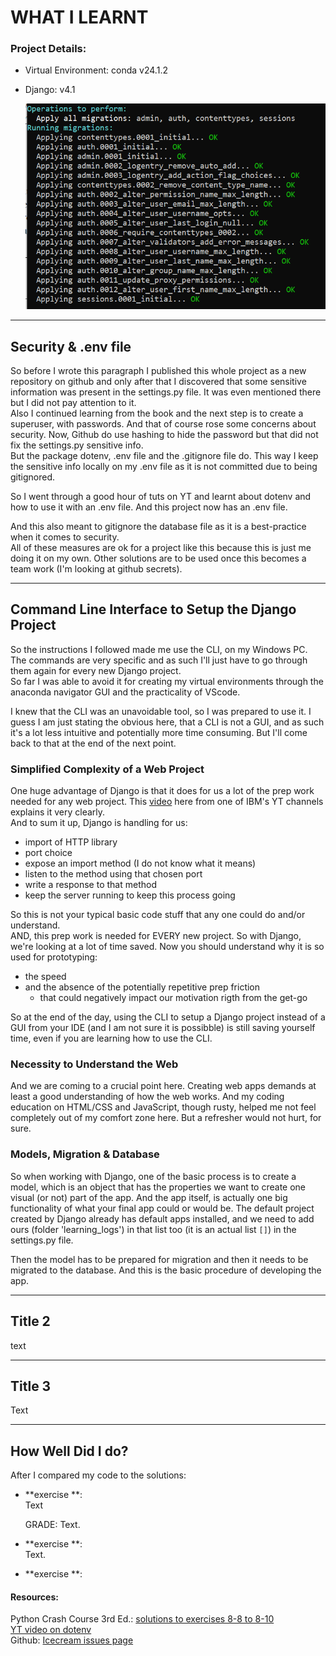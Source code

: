 
# WHAT I LEARNT

### Project Details:

- Virtual Environment: conda v24.1.2
- Django: v4.1  
  
  ![alt text](image.png)

---

## Security & .env file

So before I wrote this paragraph I published this whole project as a new repository on github and only after that I discovered that some sensitive information was present in the settings.py file. It was even mentioned there but I did not pay attention to it.  
Also I continued learning from the book and the next step is to create a superuser, with passwords. And that of course rose some concerns about security. Now, Github do use hashing to hide the password but that did not fix the settings.py sensitive info.  
But the package dotenv, .env file and the .gitignore file do. This way I keep the sensitive info locally on my .env file as it is not committed due to being gitignored. 

So I went through a good hour of tuts on YT and learnt about dotenv and how to use it with an .env file.  And this project now has an .env file. 

And this also meant to gitignore the database file as it is a best-practice when it comes to security.  
All of these measures are ok for a project like this because this is just me doing it on my own. Other solutions are to be used once this becomes a team work (I'm looking at github secrets). 

---

## Command Line Interface to Setup the Django Project

So the instructions I followed made me use the CLI, on my Windows PC. The commands are very specific and as such I'll just have to go through them again for every new Django project.  
So far I was able to avoid it for creating my virtual environments through the anaconda navigator GUI and the practicality of VScode.  

I knew that  the CLI was an unavoidable tool, so I was prepared to use it. I guess I am just stating the obvious here, that a CLI is not a GUI, and as such it's a lot less intuitive and potentially more time consuming. But I'll come back to that at the end of the next point.

### Simplified Complexity of a Web Project

One huge advantage of Django is that it does for us a lot of the prep work needed for any web project. This [video](https://youtu.be/t_p4ZyAYyaY?si=LncDxgfSIUhYuVij) here from one of IBM's YT channels explains it very clearly.  
And to sum it up, Django is handling for us: 
- import of HTTP library
- port choice
- expose an import method (I do not know what it means)
- listen to the method using that chosen port
- write a response to that method
- keep the server running to keep this process going

So this is not your typical basic code stuff that any one could do and/or understand.  
AND, this prep work is needed for EVERY new project. So with Django, we're looking at a lot of time saved. Now you should understand why it is so used for prototyping: 
- the speed 
- and the absence of the potentially repetitive prep friction 
  - that could negatively impact our motivation rigth from the get-go

So at the end of the day, using the CLI to setup a Django project instead of a GUI from your IDE (and I am not sure it is possibble) is still saving yourself time, even if you are learning how to use the CLI. 

### Necessity to Understand the Web

And we are coming to a crucial point here. Creating web apps demands at least a good understanding of how the web works. And my coding education on HTML/CSS and JavaScript, though rusty, helped me not feel completely out of my comfort zone here. But a refresher would not hurt, for sure. 

### Models, Migration & Database

So when working with Django, one of the basic process is to create a model, which is an object that has the properties we want to create one visual (or not) part of the app. And the app itself, is actually one big functionality of what your final app could or would be. The default project created by Django already has default apps installed, and we need to add ours (folder 'learning_logs') in that list too (it is an actual list `[]`) in the settings.py file.
  
Then the model has to be prepared for migration and then it needs to be migrated to the database. And this is the basic procedure of developing the app. 

---

## Title 2

text

--- 

## Title 3

Text

--- 

## How Well Did I do?

After I compared my code to the solutions: 
- **exercise **:  
  Text 

  GRADE: Text. 

- **exercise **:  
  Text. 

- **exercise **:

#### Resources:
Python Crash Course 3rd Ed.: [solutions to exercises 8-8 to 8-10](https://ehmatthes.github.io/pcc_3e/solutions/chapter_8/#8-9-messages)  
[YT video on dotenv](https://youtu.be/c42T5wKSztQ?si=ECQ_f3NRoxgDGGZh)  
Github: [Icecream issues page](https://github.com/gruns/icecream/issues/79)
